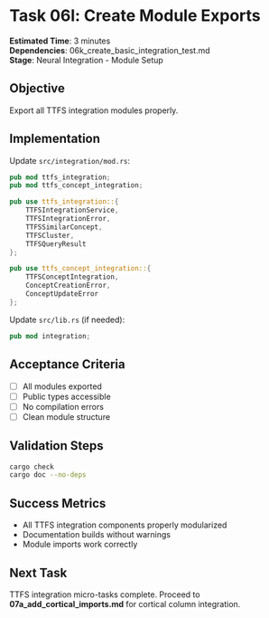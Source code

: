 # Task 06l: Create Module Exports

**Estimated Time**: 3 minutes  
**Dependencies**: 06k_create_basic_integration_test.md  
**Stage**: Neural Integration - Module Setup

## Objective
Export all TTFS integration modules properly.

## Implementation

Update `src/integration/mod.rs`:
```rust
pub mod ttfs_integration;
pub mod ttfs_concept_integration;

pub use ttfs_integration::{
    TTFSIntegrationService, 
    TTFSIntegrationError,
    TTFSSimilarConcept,
    TTFSCluster,
    TTFSQueryResult
};

pub use ttfs_concept_integration::{
    TTFSConceptIntegration,
    ConceptCreationError,
    ConceptUpdateError
};
```

Update `src/lib.rs` (if needed):
```rust
pub mod integration;
```

## Acceptance Criteria
- [ ] All modules exported
- [ ] Public types accessible
- [ ] No compilation errors
- [ ] Clean module structure

## Validation Steps
```bash
cargo check
cargo doc --no-deps
```

## Success Metrics
- All TTFS integration components properly modularized
- Documentation builds without warnings
- Module imports work correctly

## Next Task
TTFS integration micro-tasks complete. Proceed to **07a_add_cortical_imports.md** for cortical column integration.